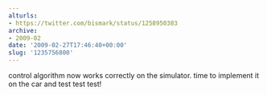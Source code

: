 ```yaml
---
alturls:
- https://twitter.com/bismark/status/1258950383
archive:
- 2009-02
date: '2009-02-27T17:46:40+00:00'
slug: '1235756800'
---
```


control algorithm now works correctly on the simulator. time to implement
it on the car and test test test!

